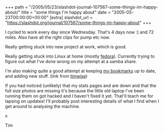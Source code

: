 +++
path = "/2005/05/23/slashdot-journal-107567-some-things-im-happy-about/"
title = "some things I'm happy about"
date = "2005-05-23T00:00:00+00:00"
[extra]
slashdot_url = "https://slashdot.org/journal/107567/some-things-im-happy-about"
+++

<p>I cycled to work every day since Wednesday. That's 4 days now<nobr> </nobr>:) and 72 miles. Also have all the right clips for pump etc now.</p>
<p>Really getting stuck into new project at work, which is good.</p>
<p>Really getting stuck into Linux at home (mostly <a href="http://fedora.redhat.com/">fedora</a>). Currently trying to figure out what I've done wrong on my attempt at a samba share.</p>
<p>I'm also making quite a good attempt at keeping <a href="http://www.timwise.co.uk/synch/xbel.xml">my bookmarks</a> up to date, and adding new stuff. (link from <a href="http://www.timwise.co.uk/">timwise</a>)</p>
<p>If you had noticed (unlikely) that my stats pages and are down and that the full size photos are missing it's because the little old laptop I've been running them on got hacked and I haven't fixed it yet. That'll teach me for lapsing on updates! I'll probably post interesting details of what I find when I get around to analysing the machine.</p>
<p>x</p>
<p>Tim</p>

